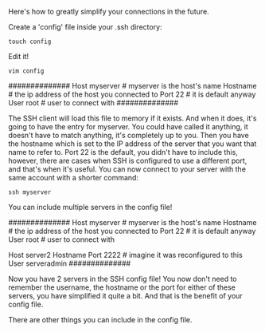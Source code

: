 Here's how to greatly simplify your connections in the future.

Create a 'config' file inside your .ssh directory:

    touch config

Edit it!

    vim config

##############
Host myserver # myserver is the host's name
  Hostname <IP> # the ip address of the host you connected to
  Port 22 # it is default anyway
  User root # user to connect with
##############

The SSH client will load this file to memory if it exists. And when it does,
it's going to have the entry for myserver. You could have called it anything, it
doesn't have to match anything, it's completely up to you. Then you have the 
hostname which is set to the IP address of the server that you want that name to
refer to. Port 22 is the default, you didn't have to include this, however,
there are cases when SSH is configured to use a different port, and that's when 
it's useful. You can now connect to your server with the same account with a 
shorter command:

    ssh myserver

You can include multiple servers in the config file! 

##############
Host myserver # myserver is the host's name
  Hostname <IP> # the ip address of the host you connected to
  Port 22 # it is default anyway
  User root # user to connect with

Host server2
  Hostname <IP>
  Port 2222 # imagine it was reconfigured to this
  User serveradmin
##############

Now you have 2 servers in the SSH config file! You now don't need to remember
the username, the hostname or the port for either of these servers, you have 
simplified it quite a bit. And that is the benefit of your config file. 

There are other things you can include in the config file.
